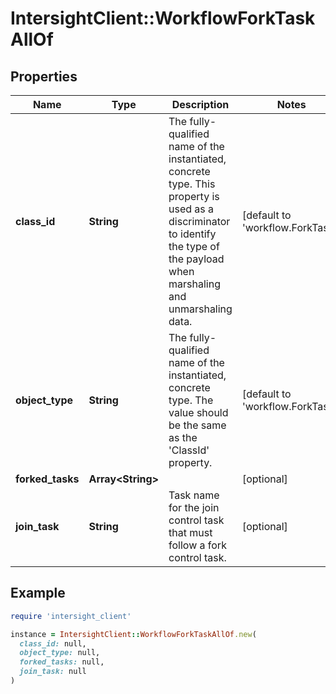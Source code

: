 # IntersightClient::WorkflowForkTaskAllOf

## Properties

| Name | Type | Description | Notes |
| ---- | ---- | ----------- | ----- |
| **class_id** | **String** | The fully-qualified name of the instantiated, concrete type. This property is used as a discriminator to identify the type of the payload when marshaling and unmarshaling data. | [default to &#39;workflow.ForkTask&#39;] |
| **object_type** | **String** | The fully-qualified name of the instantiated, concrete type. The value should be the same as the &#39;ClassId&#39; property. | [default to &#39;workflow.ForkTask&#39;] |
| **forked_tasks** | **Array&lt;String&gt;** |  | [optional] |
| **join_task** | **String** | Task name for the join control task that must follow a fork control task. | [optional] |

## Example

```ruby
require 'intersight_client'

instance = IntersightClient::WorkflowForkTaskAllOf.new(
  class_id: null,
  object_type: null,
  forked_tasks: null,
  join_task: null
)
```


